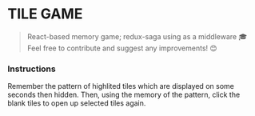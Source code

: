 # TILE GAME

> React-based memory game; redux-saga using as a middleware 🎓\
> Feel free to contribute and suggest any improvements! 😊


### Instructions

Remember the pattern of highlited tiles which are displayed on some seconds then hidden. Then, using the memory of the pattern, click the blank tiles to open up selected tiles again.
